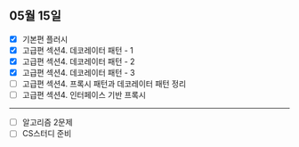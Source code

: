 ## 05월 15일

- [x] 기본편 플러시
- [x] 고급편 섹션4. 데코레이터 패턴 - 1
- [x] 고급편 섹션4. 데코레이터 패턴 - 2
- [x] 고급편 섹션4. 데코레이터 패턴 - 3
- [ ] 고급편 섹션4. 프록시 패턴과 데코레이터 패턴 정리
- [ ] 고급편 섹션4. 인터페이스 기반 프록시

---

- [ ] 알고리즘 2문제
- [ ] CS스터디 준비
